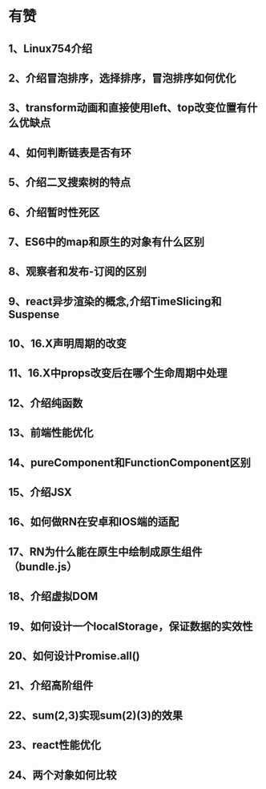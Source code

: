 # 有赞

## 1、Linux754介绍
	
## 2、介绍冒泡排序，选择排序，冒泡排序如何优化
	
## 3、transform动画和直接使用left、top改变位置有什么优缺点
	
## 4、如何判断链表是否有环
	
## 5、介绍二叉搜索树的特点
	
## 6、介绍暂时性死区
	
## 7、ES6中的map和原生的对象有什么区别
	
## 8、观察者和发布-订阅的区别
	
## 9、react异步渲染的概念,介绍TimeSlicing和Suspense
	
## 10、16.X声明周期的改变
	
## 11、16.X中props改变后在哪个生命周期中处理
	
## 12、介绍纯函数
	
## 13、前端性能优化
	
## 14、pureComponent和FunctionComponent区别
	
## 15、介绍JSX
	
## 16、如何做RN在安卓和IOS端的适配
	
## 17、RN为什么能在原生中绘制成原生组件（bundle.js）
	
## 18、介绍虚拟DOM
	
## 19、如何设计一个localStorage，保证数据的实效性
	
## 20、如何设计Promise.all()
	
## 21、介绍高阶组件
	
## 22、sum(2,3)实现sum(2)(3)的效果
	
## 23、react性能优化
	
## 24、两个对象如何比较

